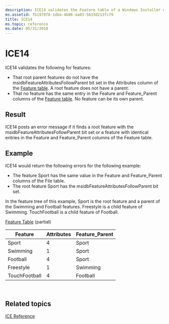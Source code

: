 ```yaml
---
description: ICE14 validates the Feature table of a Windows Installer database.
ms.assetid: fb1970f8-1dba-4b06-aa03-5b33d213fc79
title: ICE14
ms.topic: reference
ms.date: 05/31/2018
---
```


# ICE14

ICE14 validates the following for features:

-   That root parent features do not have the msidbFeatureAttributesFollowParent bit set in the Attributes column of the [Feature table](feature-table.md). A root feature does not have a parent.
-   That no feature has the same entry in the Feature and Feature\_Parent columns of the [Feature table](feature-table.md). No feature can be its own parent.

## Result

ICE14 posts an error message if it finds a root feature with the msidbFeatureAttributesFollowParent bit set or a feature with identical entries in the Feature and Feature\_Parent columns of the Feature table.

## Example

ICE14 would return the following errors for the following example:

-   The feature Sport has the same value in the Feature and Feature\_Parent columns of the File table.
-   The root feature Sport has the msidbFeatureAttributesFollowParent bit set.

In the feature tree of this example, Sport is the root feature and a parent of the Swimming and Football features. Freestyle is a child feature of Swimming. TouchFootball is a child feature of Football.

[Feature Table](feature-table.md) (partial)



| Feature       | Attributes | Feature\_Parent |
|---------------|------------|-----------------|
| Sport         | 4          | Sport           |
| Swimming      | 1          | Sport           |
| Football      | 4          | Sport           |
| Freestyle     | 1          | Swimming        |
| TouchFootball | 4          | Football        |



 

## Related topics

<dl> <dt>

[ICE Reference](ice-reference.md)
</dt> </dl>

 

 



